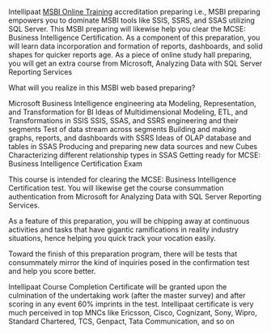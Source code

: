 Intellipaat <a href="https://intellipaat.com/msbi-online-training-course/">MSBI Online Training</a> accreditation preparing i.e., MSBI preparing empowers you to dominate MSBI tools like SSIS, SSRS, and SSAS utilizing SQL Server. This MSBI preparing will likewise help you clear the MCSE: Business Intelligence Certification. As a component of this preparation, you will learn data incorporation and formation of reports, dashboards, and solid shapes for quicker reports age. As a piece of online study hall preparing, you will get an extra course from Microsoft, Analyzing Data with SQL Server Reporting Services 

What will you realize in this MSBI web based preparing? 

Microsoft Business Intelligence engineering 
ata Modeling, Representation, and Transformation for BI 
Ideas of Multidimensional Modeling, ETL, and Transformations in SSIS 
SSIS, SSAS, and SSRS engineering and their segments 
Test of data stream across segments 
Building and making graphs, reports, and dashboards with SSRS 
Ideas of OLAP database and tables in SSAS 
Producing and preparing new data sources and new Cubes 
Characterizing different relationship types in SSAS 
Getting ready for MCSE: Business Intelligence Certification Exam 

This course is intended for clearing the MCSE: Business Intelligence Certification test. You will likewise get the course consummation authentication from Microsoft for Analyzing Data with SQL Server Reporting Services. 

As a feature of this preparation, you will be chipping away at continuous activities and tasks that have gigantic ramifications in reality industry situations, hence helping you quick track your vocation easily. 

Toward the finish of this preparation program, there will be tests that consummately mirror the kind of inquiries posed in the confirmation test and help you score better. 

Intellipaat Course Completion Certificate will be granted upon the culmination of the undertaking work (after the master survey) and after scoring in any event 60% imprints in the test. Intellipaat certificate is very much perceived in top MNCs like Ericsson, Cisco, Cognizant, Sony, Wipro, Standard Chartered, TCS, Genpact, Tata Communication, and so on
